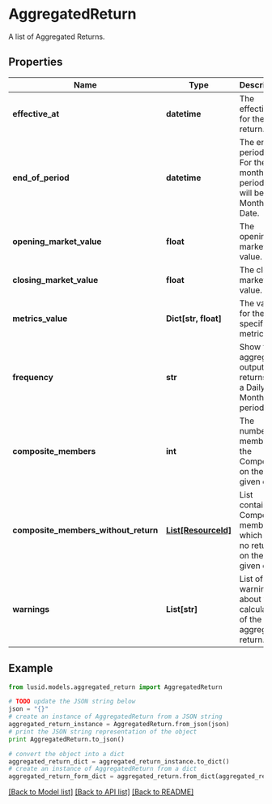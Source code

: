 # AggregatedReturn

A list of Aggregated Returns.

## Properties
Name | Type | Description | Notes
------------ | ------------- | ------------- | -------------
**effective_at** | **datetime** | The effectiveAt for the return. | 
**end_of_period** | **datetime** | The end of period date. For the monthly period this will be the Month End Date. | 
**opening_market_value** | **float** | The opening market value. | [optional] 
**closing_market_value** | **float** | The closing market value. | [optional] 
**metrics_value** | **Dict[str, float]** | The value for the specified metric. | 
**frequency** | **str** | Show the aggregated output returns on a Daily or Monthly period. | [optional] 
**composite_members** | **int** | The number of members in the Composite on the given day. | [optional] 
**composite_members_without_return** | [**List[ResourceId]**](ResourceId.md) | List containing Composite members which post no return on the given day. | [optional] 
**warnings** | **List[str]** | List of the warnings about the calculation of the aggregated return. | [optional] 

## Example

```python
from lusid.models.aggregated_return import AggregatedReturn

# TODO update the JSON string below
json = "{}"
# create an instance of AggregatedReturn from a JSON string
aggregated_return_instance = AggregatedReturn.from_json(json)
# print the JSON string representation of the object
print AggregatedReturn.to_json()

# convert the object into a dict
aggregated_return_dict = aggregated_return_instance.to_dict()
# create an instance of AggregatedReturn from a dict
aggregated_return_form_dict = aggregated_return.from_dict(aggregated_return_dict)
```
[[Back to Model list]](../README.md#documentation-for-models) [[Back to API list]](../README.md#documentation-for-api-endpoints) [[Back to README]](../README.md)


